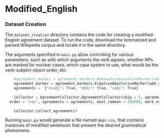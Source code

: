 # Modified_English


### Dataset Creation

The `dataset_creation` directory contains the code for creating a modified-English agreement dataset. To run the code, download the lemmatized and parsed Wikipedia corpus and locate it in the same directory.

The arguments specified in `main.py` allow controlling for various parameters, such as with which arguments the verb agrees, whether NPs are marked for nuclear cases, which case system to use, what would be the verb-subject-object order, etc:

```python
	#agreement_marker = agreement_markers.NominativeAcusativeMarker(add_cases = False)
	agreement_marker = agreement_markers.ErgativeAbsolutiveMarker(add_cases = True)
	agreements =  {"nsubj": True, "dobj": True, "iobj": True}
	
	collector = AgreementCollector.AgreementCollector(skip = 5, agreement_marker = agreement_marker,
  order = "vos", agreements = agreements, most_common = 200000, mark_verb = True)
	
	collector.collect_agreement()
```

Running `main.py` would generate a file named `deps.csv`, that contains instances of modified sentences that present the desired grammatical phenomena. 
